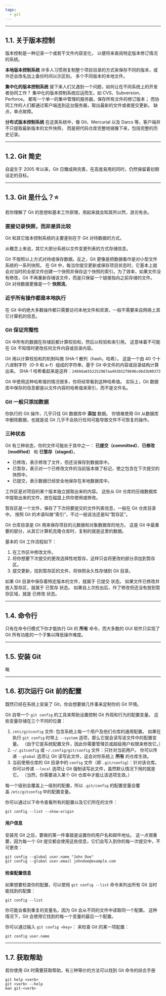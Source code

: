 ```yaml
---
tags:
  - git
---
```

---
## 1.1. 关于版本控制

版本控制是一种记录一个或若干文件内容变化，
以便将来查阅特定版本修订情况的系统。

**本地版本控制系统**
许多人习惯用复制整个项目目录的方式来保存不同的版本，或许还会改名加上备份时间以示区别。
多个不同版本的本地文件。

**集中化的版本控制系统**
接下来人们又遇到一个问题，如何让在不同系统上的开发者协同工作？
集中化的版本控制系统应运而生，如 CVS、Subversion、Perforce。
都有一个单一的集中管理的服务器，保存所有文件的修订版本；
而协同工作的人们都通过客户端连到这台服务器，取出最新的文件或者提交更新。
缺点，单点故障。

**分布式版本控制系统**
在这类系统中，像 Git、Mercurial 以及 Darcs 等，客户端并不只提取最新版本的文件快照， 而是把代码仓库完整地镜像下来，包括完整的历史记录。

---
## 1.2. Git 简史

自诞生于 2005 年以来，Git 日臻成熟完善，在高度易用的同时，仍然保留着初期设定的目标。

---

## 1.3. Git 是什么？⭐

若你理解了 Git 的思想和基本工作原理，用起来就会知其所以然，游刃有余。

### 直接记录快照，而非差异比较

Git 和其它版本控制系统的主要差别在于 Git 对待数据的方式。

从概念上来说，其它大部分系统以文件变更列表的方式存储信息。

Git 不按照以上方式对待或保存数据。反之，Git 更像是把数据看作是对小型文件系统的一系列快照。 在 Git 中，每当你提交更新或保存项目状态时，它基本上就会对当时的全部文件创建一个快照并保存这个快照的索引。为了效率，如果文件没有修改，Git 不再重新存储该文件，而是只保留一个链接指向之前存储的文件。 Git 对待数据更像是一个 **快照流**。

### 近乎所有操作都是本地执行

在 Git 中的绝大多数操作都只需要访问本地文件和资源，一般不需要来自网络上其它计算机的信息。
### Git 保证完整性

Git 中所有的数据在存储前都计算校验和，然后以校验和来引用。 这意味着不可能在 Git 不知情时更改任何文件内容或目录内容。

Git 用以计算校验和的机制叫做 SHA-1 散列（hash，哈希）。 这是一个由 40 个十六进制字符（0-9 和 a-f）组成的字符串，基于 Git 中文件的内容或目录结构计算出来。 SHA-1 哈希看起来是这样：`24b9da6552252987aa493b52f8696cd6d3b00373`

Git 中使用这种哈希值的情况很多，你将经常看到这种哈希值。 实际上，Git 数据库中保存的信息都是以文件内容的哈希值来索引，而不是文件名。

### Git 一般只添加数据

你执行的 Git 操作，几乎只往 Git 数据库中 **添加** 数据。 你很难使用 Git 从数据库中删除数据，也就是说 Git 几乎不会执行任何可能导致文件不可恢复的操作。

### 三种状态

Git 有三种状态，你的文件可能处于其中之一： **已提交（committed）**、**已修改（modified）** 和 **已暂存（staged）**。
- 已修改，表示修改了文件，但还没保存到数据库中。
- 已暂存，表示对一个已修改文件的当前版本做了标记，使之包含在下次提交的快照中。
- 已提交，表示数据已经安全地保存在本地数据库中。

工作区是对项目的某个版本独立提取出来的内容。 这些从 Git 仓库的压缩数据库中提取出来的文件，放在磁盘上供你使用或修改。

暂存区是一个文件，保存了下次将要提交的文件列表信息，一般在 Git 仓库目录中。 按照 Git 的术语叫做“索引”，不过一般说法还是叫“暂存区”。

Git 仓库目录是 Git 用来保存项目的元数据和对象数据库的地方。 这是 Git 中最重要的部分，从其它计算机克隆仓库时，复制的就是这里的数据。

基本的 Git 工作流程如下：
1. 在工作区中修改文件。
2. 将你想要下次提交的更改选择性地暂存，这样只会将更改的部分添加到暂存区。
3. 提交更新，找到暂存区的文件，将快照永久性存储到 Git 目录。

如果 Git 目录中保存着特定版本的文件，就属于 已提交 状态。 如果文件已修改并放入暂存区，就属于 已暂存 状态。 如果自上次检出后，作了修改但还没有放到暂存区域，就是 已修改 状态。 

---
## 1.4. 命令行

只有在命令行模式下你才能执行 Git 的 **所有** 命令，而大多数的 GUI 软件只实现了 Git 所有功能的一个子集以降低操作难度。

---
## 1.5. 安装 Git

略

---
## 1.6. 初次运行 Git 前的配置

既然已经在系统上安装了 Git，你会想要做几件事来定制你的 Git 环境。

Git 自带一个 `git config` 的工具来帮助设置控制 Git 外观和行为的配置变量。 这些变量存储在三个不同的位置：

1. `/etc/gitconfig` 文件: 包含系统上每一个用户及他们仓库的通用配置。 如果在执行 `git config` 时带上 `--system` 选项，那么它就会读写该文件中的配置变量。 （由于它是系统配置文件，因此你需要管理员或超级用户权限来修改它。）
2. `~/.gitconfig` 或 `~/.config/git/config` 文件：只针对当前用户。 你可以传递 `--global` 选项让 Git 读写此文件，这会对你系统上 **所有** 的仓库生效。
3. 当前使用仓库的 Git 目录中的 `config` 文件（即 `.git/config`）：针对该仓库。 你可以传递 `--local` 选项让 Git 强制读写此文件，虽然默认情况下用的就是它。 （当然，你需要进入某个 Git 仓库中才能让该选项生效。）

每一个级别会覆盖上一级别的配置，所以 `.git/config` 的配置变量会覆盖 `/etc/gitconfig` 中的配置变量。

你可以通过以下命令查看所有的配置以及它们所在的文件：
```shell
git config --list --show-origin
```
#### 用户信息

安装完 Git 之后，要做的第一件事就是设置你的用户名和邮件地址。 这一点很重要，因为每一个 Git 提交都会使用这些信息，它们会写入到你的每一次提交中，不可更改：
```shell
git config --global user.name "John Doe"
git config --global user.email johndoe@example.com
```
#### 检查配置信息

如果想要检查你的配置，可以使用 `git config --list` 命令来列出所有 Git 当时能找到的配置：
```shell
git config --list
```
你可能会看到重复的变量名，因为 Git 会从不同的文件中读取同一个配置。 这种情况下，Git 会使用它找到的每一个变量的最后一个配置。

你可以通过输入 `git config <key>`： 来检查 Git 的某一项配置：
```shell
git config user.name
```

---

## 1.7. 获取帮助

若你使用 Git 时需要获取帮助，有三种等价的方法可以找到 Git 命令的综合手册
```shell
git help <verb>
git <verb> --help
man git-<verb>
```